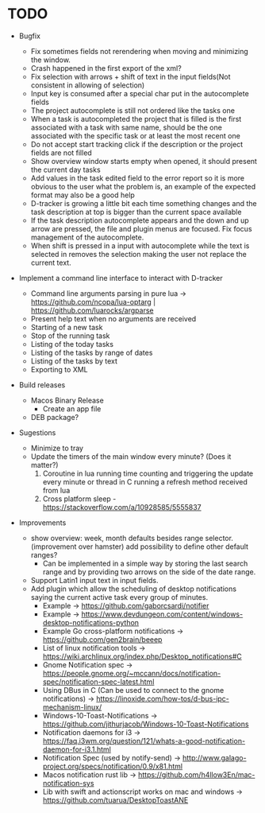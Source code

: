 # TODO

* Bugfix
    + Fix sometimes fields not rerendering when moving and minimizing the window.
    + Crash happened in the first export of the xml?
    + Fix selection with arrows + shift of text in the input fields(Not consistent in allowing of selection)
    + Input key is consumed after a special char put in the autocomplete fields
    + The project autocomplete is still not ordered like the tasks one
    + When a task is autocompleted the project that is filled is the first associated with a task with same name, should be the one associated with the specific task or at least the most recent one
    + Do not accept start tracking click if the description or the project fields are not filled
    + Show overview window starts empty when opened, it should present the current day tasks
    + Add values in the task edited field to the error report so it is more obvious to the user what the problem is, an example of the expected format may also be a good help
    + D-tracker is growing a little bit each time something changes and the task description at top is bigger than the current space available
    + If the task description autocomplete appears and the down and up arrow are pressed, the file and plugin menus are focused. Fix focus management of the autocomplete.
    + When shift is pressed in a input with autocomplete while the text is selected in removes the selection making the user not replace the current text.

* Implement a command line interface to interact with D-tracker
    + Command line arguments parsing in pure lua -> https://github.com/ncopa/lua-optarg | https://github.com/luarocks/argparse
    + Present help text when no arguments are received
    + Starting of a new task
    + Stop of the running task
    + Listing of the today tasks
    + Listing of the tasks by range of dates
    + Listing of the tasks by text
    + Exporting to XML

* Build releases
    + Macos Binary Release
        - Create an app file
    + DEB package?

* Sugestions
    + Minimize to tray
    + Update the timers of the main window every minute? (Does it matter?)
        1. Coroutine in lua running time counting and triggering the update every minute or thread in C running a refresh method received from lua
        2. Cross platform sleep - https://stackoverflow.com/a/10928585/5555837

* Improvements
    + show overview: week, month defaults besides range selector. (improvement over hamster) add possibility to define other default ranges?
        - Can be implemented in a simple way by storing the last search range and by providing two arrows on the side of the date range.
    + Support Latin1 input text in input fields.
    + Add plugin which allow the scheduling of desktop notifications saying the current active task every group of minutes.
        - Example -> https://github.com/gaborcsardi/notifier
        - Example -> https://www.devdungeon.com/content/windows-desktop-notifications-python
        - Example Go cross-platform notifications -> https://github.com/gen2brain/beeep
        - List of linux notification tools -> https://wiki.archlinux.org/index.php/Desktop_notifications#C
        - Gnome Notification spec -> https://people.gnome.org/~mccann/docs/notification-spec/notification-spec-latest.html
        - Using DBus in C (Can be used to connect to the gnome notifications) -> https://linoxide.com/how-tos/d-bus-ipc-mechanism-linux/
        - Windows-10-Toast-Notifications -> https://github.com/jithurjacob/Windows-10-Toast-Notifications
        - Notification daemons for i3 -> https://faq.i3wm.org/question/121/whats-a-good-notification-daemon-for-i3.1.html
        - Notification Spec (used by notify-send) -> http://www.galago-project.org/specs/notification/0.9/x81.html
        - Macos notification rust lib -> https://github.com/h4llow3En/mac-notification-sys
        - Lib with swift and actionscript works on mac and windows -> https://github.com/tuarua/DesktopToastANE
